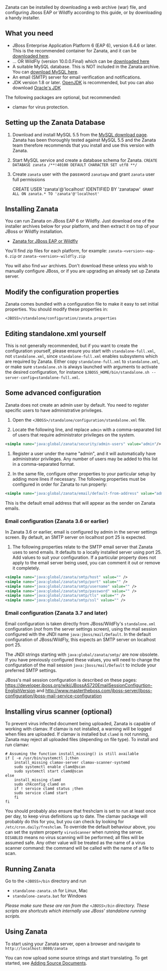 Zanata can be installed by downloading a web archive (war) file, and configuring Jboss EAP or Wildfly according to this guide, or by downloading a handy installer.

## What you need

- JBoss Enterprise Application Platform 6 (EAP 6), version 6.4.6 or later. This is the recommended container for Zanata, and it can be [downloaded here](https://www.jboss.org/products/eap/download/).
- ... OR WildFly (version 10.0.0.Final) which can be [downloaded here](http://wildfly.org/downloads/)
- A suitable MySQL database. This is NOT included in the Zanata archive. You can [download MySQL here](http://dev.mysql.com/downloads/mysql/).
- An email (SMTP) server for email verification and notifications.
- JDK version 1.8 or later. [OpenJDK](http://openjdk.java.net/install/) is recommended, but you can also download [Oracle's JDK](http://www.oracle.com/technetwork/java/javase/downloads/index.html)

The following packages are optional, but recommended:

- clamav for virus protection.

## Setting up the Zanata Database

 1. Download and install MySQL 5.5 from the [MySQL download page](http://dev.mysql.com/downloads/mysql/).
 Zanata has been thoroughly tested against MySQL 5.5 and the Zanata team therefore recommends that you install and use this version with Zanata.

 1. Start MySQL service and create a database schema for Zanata.
 `CREATE DATABASE zanata /**!40100 DEFAULT CHARACTER SET utf8 **/`

 1. Create `zanata` user with the password `zanatapw` and grant `zanata` user full permissions

     CREATE USER 'zanata'@'localhost' IDENTIFIED BY 'zanatapw'`
     GRANT ALL ON zanata.* TO 'zanata'@'localhost'`


## Installing Zanata

You can run Zanata on JBoss EAP 6 or Wildfly. Just download one of the installer archives below for your platform, and then extract it on top of your JBoss or Wildfly installation.

- [Zanata for JBoss EAP or Wildfly](https://github.com/zanata/zanata-server/releases)

You'll find zip files for each platform, for example: `zanata-<version>-eap-6.zip` or `zanata-<version>-wildfly.zip`

You will also find `war` archives. Don't download these unless you wish to manually configure JBoss, or if you are upgrading an already set up Zanata server.

## Modify the configuration properties

Zanata comes bundled with a configuration file to make it easy to set initial properties. You should modify these properties in:

`<JBOSS>/standalone/configuration/zanata.properties`

## Editing standalone.xml yourself

This is not generally recommended, but if you want to create the configuration yourself, please ensure you start with `standalone-full.xml`, not `standalone.xml`, since `standalone-full.xml` enables subsystems which are required by Zanata. Either copy `standalone-full.xml` to `standalone.xml`, or make sure `standalone.sh` is always launched with arguments to activate the desired configuration, for instance `$JBOSS_HOME/bin/standalone.sh --server-config=standalone-full.xml`.


## Some advanced configuration

Zanata does not create an admin user by default. You need to register specific users to have administrative privileges.

 1. Open the `<JBOSS>/standalone/configuration/standalone.xml` file.

 1. Locate the following line, and replace `admin` with a comma-separated list of users that require administrator privileges on the system.

```xml
<simple name="java:global/zanata/security/admin-users" value="admin"/>
```

 1. Register a user under the name "admin", and it will automatically have administrator privileges. Any number of users may be added to this list in a comma-separated format.

 1. In the same file, configure other properties to your particular setup by adding more lines if necessary. The following properties must be configured in order for Zanata to run properly:
```xml
<simple name="java:global/zanata/email/default-from-address" value="admin@example.com"/>
```

 This is the default email address that will appear as the sender on Zanata emails.

### Email configuration (Zanata 3.6 or earlier)

In Zanata 3.6 or earlier, email is configured by admin in the server settings screen.  By default, an SMTP server on localhost port 25 is expected.

 1. The following properties relate to the SMTP email server that Zanata uses to send emails. It defaults to a locally installed server using port 25. Add values to suit your configuration. If a particular property does not apply to the email server being used, you can comment it out or remove it completely.

```xml
<simple name="java:global/zanata/smtp/host" value="" />
<simple name="java:global/zanata/smtp/port" value="" />
<simple name="java:global/zanata/smtp/username" value="" />
<simple name="java:global/zanata/smtp/password" value="" />
<simple name="java:global/zanata/smtp/tls" value="" />
<simple name="java:global/zanata/smtp/ssl" value="" />
```

### Email configuration (Zanata 3.7 and later)

Email configuration is taken directly from JBoss/WildFly's `standalone.xml` configuration (*not* from the server settings screen), using the mail session configured with the JNDI name `java:jboss/mail/Default`.  In the default configuration of JBoss/WildFly, this expects an SMTP server on localhost port 25.

The JNDI strings starting with `java:global/zanata/smtp/` are now obsolete.  If you have previously configured these values, you will need to change the configuration of the mail session `java:jboss/mail/Default` to include your preferred SMTP settings.

JBoss's mail session configuration is described on these pages: https://developer.jboss.org/wiki/JBossAS720EmailSessionConfigurtion-EnglishVersion and http://www.mastertheboss.com/jboss-server/jboss-configuration/jboss-mail-service-configuration


## Installing virus scanner (optional)

To prevent virus infected document being uploaded, Zanata is capable of working with clamav.
If clamav is not installed, a warning will be logged when files are uploaded.
If clamav is installed but `clamd` is not running,
Zanata may reject all uploaded files (depending on file type).  To install and run clamav:
```
# Assuming the function install_missing() is still available
if [ -e /usr/bin/systemctl ];then
    install_missing clamav-server clamav-scanner-systemd
    sudo systemctl enable clamd@scan
    sudo systemctl start clamd@scan
else
    install_missing clamd
    sudo chkconfig clamd on
    if ! service clamd status ;then
	sudo service clamd start
    fi
fi
```

You should probably also ensure that freshclam is set to run at least once per day,
to keep virus definitions up to date.
The clamav package will probably do this for you, but you can check by looking for `/etc/cron.daily/freshclam`.
To override the default behaviour above, you can set the system property `virusScanner` when running the server.
`DISABLED` means no virus scanning will be performed; all files will be assumed safe.
Any other value will be treated as the name of a virus scanner command: the command will be called with the name of a file to scan.

## Running Zanata

Go to the `<JBOSS>/bin` directory and run

* `standalone-zanata.sh` for Linux, Mac
* `standalone-zanata.bat` for Windows

_Please make sure these are ran from the `<JBOSS>/bin` directory. These scripts are shortcuts which internally use JBoss' standalone running scripts._

## Using Zanata

To start using your Zanata server, open a browser and navigate to `http://localhost:8080/zanata`

You can now upload some source strings and start translating. To get started, see [Adding Source Documents](/user-guide/documents/upload-documents).
